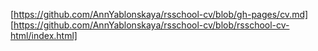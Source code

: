 [https://github.com/AnnYablonskaya/rsschool-cv/blob/gh-pages/cv.md]
[https://github.com/AnnYablonskaya/rsschool-cv/blob/rsschool-cv-html/index.html]
